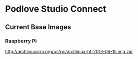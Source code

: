 # Podlove Studio Connect

## Current Base Images

### Raspberry Pi

http://archlinuxarm.org/os/rpi/archlinux-hf-2013-06-15.img.zip
